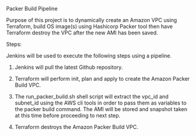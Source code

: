 Packer Build Pipeline

Purpose of this project is to dynamically create an Amazon VPC using Terraform, build OS image(s) using Hashicorp Packer tool then have Terraform destroy the VPC after the new AMI has been saved.

Steps:

Jenkins will be used to execute the following steps using a pipeline.

1) Jenkins will pull the latest Github repository.

2) Terraform will perform init, plan and apply to create the Amazon Packer Build VPC.  

3) The run_packer_build.sh shell script will extract the vpc_id and subnet_id using the AWS cli tools in order to pass them as variables to the packer build command. The AMI will be stored and snapshot taken at this time before proceeding to next step.

4) Terraform destroys the Amazon Packer Build VPC.

